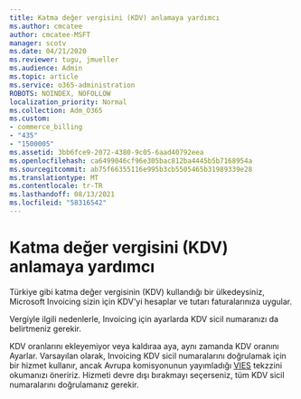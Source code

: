 ```yaml
---
title: Katma değer vergisini (KDV) anlamaya yardımcı
ms.author: cmcatee
author: cmcatee-MSFT
manager: scotv
ms.date: 04/21/2020
ms.reviewer: tugu, jmueller
ms.audience: Admin
ms.topic: article
ms.service: o365-administration
ROBOTS: NOINDEX, NOFOLLOW
localization_priority: Normal
ms.collection: Adm_O365
ms.custom:
- commerce_billing
- "435"
- "1500005"
ms.assetid: 3bb6fce9-2072-4380-9c05-6aad40792eea
ms.openlocfilehash: ca6499046cf96e305bac812ba4445b5b7168954a
ms.sourcegitcommit: ab75f66355116e995b3cb5505465b31989339e28
ms.translationtype: MT
ms.contentlocale: tr-TR
ms.lasthandoff: 08/13/2021
ms.locfileid: "58316542"
---
```

# <a name="help-understanding-value-added-tax-vat"></a>Katma değer vergisini (KDV) anlamaya yardımcı

Türkiye gibi katma değer vergisinin (KDV) kullandığı bir ülkedeysiniz, Microsoft Invoicing sizin için KDV'yi hesaplar ve tutarı faturalarınıza uygular.
  
Vergiyle ilgili nedenlerle, Invoicing için ayarlarda KDV sicil numaranızı da belirtmeniz gerekir.
  
KDV oranlarını ekleyemiyor veya kaldıraa aya, aynı zamanda KDV oranını Ayarlar. Varsayılan olarak, Invoicing KDV sicil numaralarını doğrulamak için bir hizmet kullanır, ancak Avrupa komisyonunun yayımladığı [VIES](https://go.microsoft.com/fwlink/?LinkID=841741) tekzzini okumanızı öneririz. Hizmeti devre dışı bırakmayı seçerseniz, tüm KDV sicil numaralarını doğrulamanız gerekir.